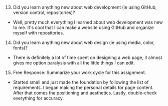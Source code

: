 13. Did you learn anything new about web development (ie using GitHub, version control, repositories)?
- Well, pretty much everything I learned about web development was new to me. It's cool that
I can make a website using GitHub and organize myself with repositories.
14. Did you learn anything new about web design (ie using media, color, fonts)?
- There is definitely a lot of time spent on designing a web page, it almost gives me
option paralysis with all the little things I can edit.
15. Free Response: Summarize your work cycle for this assignment.
- Started small and just made the foundation by following the list of requirements.
I began making the personal details for page content. After that comes the positioning and aesthetics. Lastly, double-check everything for accuracy.
